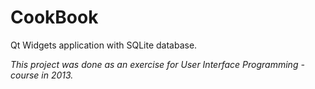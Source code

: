 # CookBook

Qt Widgets application with SQLite database.

*This project was done as an exercise for User Interface Programming -course in 2013.*
